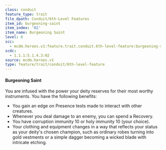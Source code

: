 ```yaml
---
class: conduit
feature_type: trait
file_dpath: Conduit/6th-Level Features
item_id: burgeoning-saint
item_index: '02'
item_name: Burgeoning Saint
level: 6
scc:
  - mcdm.heroes.v1:feature.trait.conduit.6th-level-feature:burgeoning-saint
scdc:
  - 1.1.1:5.1.4.3:02
source: mcdm.heroes.v1
type: feature/trait/conduit/6th-level-feature
---
```


#### Burgeoning Saint

You are infused with the power your deity reserves for their most worthy instruments. You have the following benefits:

- You gain an edge on Presence tests made to interact with other creatures.
- Whenever you deal damage to an enemy, you can spend a Recovery.
- You have corruption immunity 10 or holy immunity 10 (your choice).
- Your clothing and equipment changes in a way that reflects your status as your deity's chosen champion, such as ordinary robes turning into gold vestments or a simple dagger becoming a wicked blade with intricate etching.
